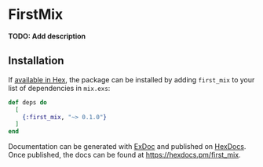 # FirstMix

**TODO: Add description**

## Installation

If [available in Hex](https://hex.pm/docs/publish), the package can be installed
by adding `first_mix` to your list of dependencies in `mix.exs`:

```elixir
def deps do
  [
    {:first_mix, "~> 0.1.0"}
  ]
end
```

Documentation can be generated with [ExDoc](https://github.com/elixir-lang/ex_doc)
and published on [HexDocs](https://hexdocs.pm). Once published, the docs can
be found at <https://hexdocs.pm/first_mix>.

